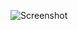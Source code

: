 ![Screenshot](https://raw.githubusercontent.com/Cryakl/Ultimate-RAT-Collection/refs/heads/main/LimeRat/LimeRAT%20v0.1.8.1/Screenshot.png)
